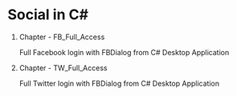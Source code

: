 # Social in C#

1) Chapter - FB_Full_Access

    Full Facebook login with FBDialog from C# Desktop Application
    
2) Chapter - TW_Full_Access

    Full Twitter login with FBDialog from C# Desktop Application
